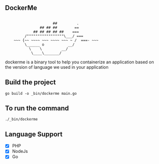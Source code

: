 ## DockerMe
```

                      ##         .
                ## ## ##        ==
             ## ## ## ## ##    ===
         /"""""""""""""""""\___/ ===
    ~~~ {~~ ~~~~ ~~~ ~~~~ ~~~ ~ /  ===- ~~~
         \______ o           __/
           \    \         __/
            \____\_______/
```

dockerme is a binary tool to help you containerize an 
application based on the version of language we used in your application


## Build the project

```
go build -o _bin/dockerme main.go
```
## To run the command
```
./_bin/dockerme
```

## Language Support

- [x] PHP
- [x] NodeJs
- [x] Go